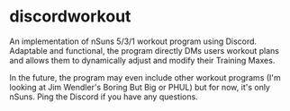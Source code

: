 # discordworkout
An implementation of nSuns 5/3/1 workout program using Discord. Adaptable and functional, the program directly DMs users workout plans and allows them to dynamically adjust and modify their Training Maxes.

In the future, the program may even include other workout programs (I'm looking at Jim Wendler's Boring But Big or PHUL) but for now, it's only nSuns. Ping the Discord if you have any questions. 